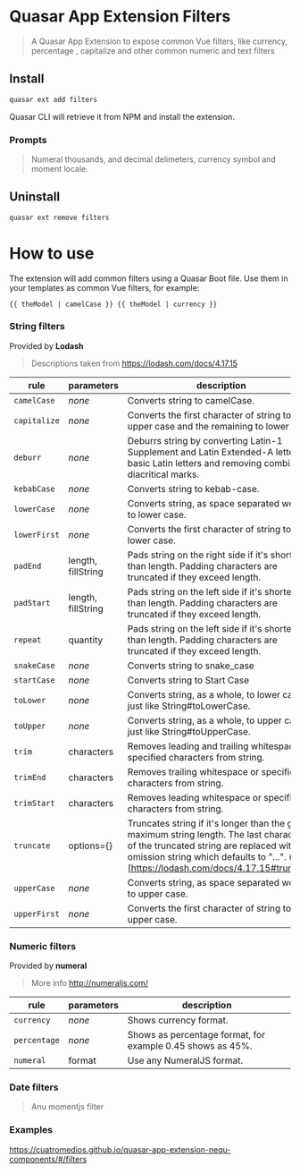 Quasar App Extension Filters
===

> A Quasar App Extension to expose common Vue filters, like currency, percentage
  , capitalize and other common numeric and text filters

## Install
```bash
quasar ext add filters
```
Quasar CLI will retrieve it from NPM and install the extension.

### Prompts

> Numeral thousands, and decimal delimeters, currency symbol and moment locale.

## Uninstall
```bash
quasar ext remove filters
```

# How to use
The extension will add common filters using a Quasar Boot file. Use them in your templates as common Vue filters, for example:

```vue
{{ theModel | camelCase }} {{ theModel | currency }}
```

### String filters
Provided by **Lodash** 
> Descriptions taken from https://lodash.com/docs/4.17.15 

| **rule**   | **parameters**| **description** |
|--------------|------------   | --- |
| `camelCase`   | _none_ | Converts string to camelCase.
| `capitalize`   | _none_ | Converts the first character of string to upper case and the remaining to lower case.
| `deburr`   | _none_ | Deburrs string by converting Latin-1 Supplement and Latin Extended-A letters to basic Latin letters and removing combining diacritical marks.
| `kebabCase`   | _none_ | Converts string to kebab-case.
| `lowerCase`   | _none_ | Converts string, as space separated words, to lower case.
| `lowerFirst`   | _none_ | Converts the first character of string to lower case.
| `padEnd`   | length, fillString | Pads string on the right side if it's shorter than length. Padding characters are truncated if they exceed length.
| `padStart`   | length, fillString | Pads string on the left side if it's shorter than length. Padding characters are truncated if they exceed length.
| `repeat`   | quantity | Pads string on the left side if it's shorter than length. Padding characters are truncated if they exceed length.
| `snakeCase`   | _none_ | Converts string to snake_case
| `startCase`   | _none_ | Converts string to Start Case
| `toLower`   | _none_ | Converts string, as a whole, to lower case just like String#toLowerCase.
| `toUpper`   | _none_ | Converts string, as a whole, to upper case just like String#toUpperCase.
| `trim`   | characters | Removes leading and trailing whitespace or specified characters from string.
| `trimEnd`   | characters | Removes trailing whitespace or specified characters from string.
| `trimStart`   | characters | Removes leading whitespace or specified characters from string.
| `truncate`   | options={} | Truncates string if it's longer than the given maximum string length. The last characters of the truncated string are replaced with the omission string which defaults to "...". (info)[https://lodash.com/docs/4.17.15#truncate]
| `upperCase`   | _none_ | Converts string, as space separated words, to upper case.
| `upperFirst`   | _none_ | Converts the first character of string to upper case.

### Numeric filters
Provided by **numeral** 
> More info http://numeraljs.com/ 

| **rule**   | **parameters**| **description** |
|--------------|------------   | --- |
| `currency`   | _none_ | Shows currency format.
| `percentage`   | _none_ | Shows as percentage format, for example 0.45 shows as 45%.
| `numeral`   | format | Use any NumeralJS format.

### Date filters

> Anu momentjs filter

### Examples
https://cuatromedios.github.io/quasar-app-extension-nequ-components/#/filters
